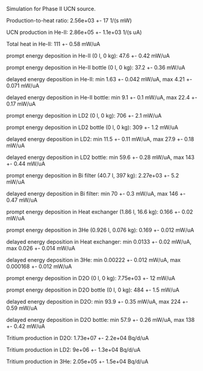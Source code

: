 Simulation for Phase II UCN source.

Production-to-heat ratio:
2.56e+03 +- 17 1/(s mW)

UCN production in He-II:
2.86e+05 +- 1.1e+03 1/(s uA)

Total heat in He-II:
111 +- 0.58 mW/uA

prompt energy deposition in He-II (0 l, 0 kg):
47.6 +- 0.42 mW/uA

prompt energy deposition in He-II bottle (0 l, 0 kg):
37.2 +- 0.36 mW/uA

delayed energy deposition in He-II:
min 1.63 +- 0.042 mW/uA, max 4.21 +- 0.071 mW/uA

delayed energy deposition in He-II bottle:
min 9.1 +- 0.1 mW/uA, max 22.4 +- 0.17 mW/uA

prompt energy deposition in LD2 (0 l, 0 kg):
706 +- 2.1 mW/uA

prompt energy deposition in LD2 bottle (0 l, 0 kg):
309 +- 1.2 mW/uA

delayed energy deposition in LD2:
min 11.5 +- 0.11 mW/uA, max 27.9 +- 0.18 mW/uA

delayed energy deposition in LD2 bottle:
min 59.6 +- 0.28 mW/uA, max 143 +- 0.44 mW/uA

prompt energy deposition in Bi filter (40.7 l, 397 kg):
2.27e+03 +- 5.2 mW/uA

delayed energy deposition in Bi filter:
min 70 +- 0.3 mW/uA, max 146 +- 0.47 mW/uA

prompt energy deposition in Heat exchanger (1.86 l, 16.6 kg):
0.166 +- 0.02 mW/uA

prompt energy deposition in 3He (0.926 l, 0.076 kg):
0.169 +- 0.012 mW/uA

delayed energy deposition in Heat exchanger:
min 0.0133 +- 0.02 mW/uA, max 0.026 +- 0.014 mW/uA

delayed energy deposition in 3He:
min 0.00222 +- 0.012 mW/uA, max 0.000168 +- 0.012 mW/uA

prompt energy deposition in D2O (0 l, 0 kg):
7.75e+03 +- 12 mW/uA

prompt energy deposition in D2O bottle (0 l, 0 kg):
484 +- 1.5 mW/uA

delayed energy deposition in D2O:
min 93.9 +- 0.35 mW/uA, max 224 +- 0.59 mW/uA

delayed energy deposition in D2O bottle:
min 57.9 +- 0.26 mW/uA, max 138 +- 0.42 mW/uA

Tritium production in D2O:
1.73e+07 +- 2.2e+04 Bq/d/uA

Tritium production in LD2:
9e+06 +- 1.3e+04 Bq/d/uA

Tritium production in 3He:
2.05e+05 +- 1.5e+04 Bq/d/uA


